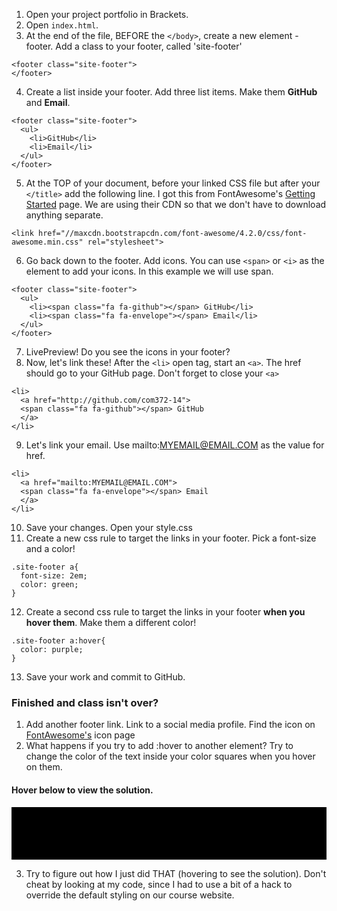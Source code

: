 1. Open your project portfolio in Brackets.
2. Open `index.html`.
3. At the end of the file, BEFORE the `</body>`, create a new element - footer.  Add a class to your footer, called 'site-footer'
<div class="note">
<div class="highlight"><pre><code class="language-html" data-lang="html"><span class="nt">&lt;footer class="site-footer"&gt;</span>
<span class="nt">&lt;/footer&gt;</span>
</code></pre></div>
</div>

4.  Create a list inside your footer.  Add three list items.  Make them **GitHub** and **Email**.
<div class="highlight"><pre><code class="language-html" data-lang="html"><span class="nt">&lt;footer class="site-footer"&gt;</span>
  <span class="nt">&lt;ul&gt;</span>
    <span class="nt">&lt;li&gt;</span>GitHub<span class="nt">&lt;/li&gt;</span>
    <span class="nt">&lt;li&gt;</span>Email<span class="nt">&lt;/li&gt;</span>
  <span class="nt">&lt;/ul&gt;</span>
<span class="nt">&lt;/footer&gt;</span>
</code></pre></div>

5. At the TOP of your document, before your linked CSS file but after your `</title>` add the following line.  I got this from FontAwesome's [Getting Started](http://fontawesome.io/get-started/) page.  We are using their CDN so that we don't have to download anything separate.
<div class="highlight"><pre><code class="language-html" data-lang="html"><span class="nt">&lt;link</span> <span class="na">href=</span><span class="s">"//maxcdn.bootstrapcdn.com/font-awesome/4.2.0/css/font-awesome.min.css"</span> <span class="na">rel=</span><span class="s">"stylesheet"</span><span class="nt">&gt;</span>
</code></pre></div>

6. Go back down to the footer.  Add icons.  You can use ``<span>`` or ``<i>`` as the element to add your icons.  In this example we will use span.
<div class="highlight"><pre><code class="language-html" data-lang="html"><span class="nt">&lt;footer</span> <span class="na">class=</span><span class="s">"site-footer"</span><span class="nt">&gt;</span>
  <span class="nt">&lt;ul&gt;</span>
    <span class="nt">&lt;li&gt;&lt;span</span> <span class="na">class=</span><span class="s">"fa fa-github"</span><span class="nt">&gt;&lt;/span&gt;</span> GitHub<span class="nt">&lt;/li&gt;</span>
    <span class="nt">&lt;li&gt;&lt;span</span> <span class="na">class=</span><span class="s">"fa fa-envelope"</span><span class="nt">&gt;&lt;/span&gt;</span> Email<span class="nt">&lt;/li&gt;</span>
  <span class="nt">&lt;/ul&gt;</span>
<span class="nt">&lt;/footer&gt;</span>
</code></pre></div>

7. LivePreview!  Do you see the icons in your footer?
8. Now, let's link these!  After the ``<li>`` open tag, start an ``<a>``.  The href should go to your GitHub page.  Don't forget to close your ``<a>``
<div class="highlight"><pre><code class="language-html" data-lang="html"><span class="nt">&lt;li&gt;</span>
  <span class="nt">&lt;a</span> <span class="na">href=</span><span class="s">"http://github.com/com372-14"</span><span class="nt">&gt;</span>
  <span class="nt">&lt;span</span> <span class="na">class=</span><span class="s">"fa fa-github"</span><span class="nt">&gt;&lt;/span&gt;</span> GitHub
  <span class="nt">&lt;/a&gt;</span>
<span class="nt">&lt;/li&gt;</span>
</code></pre></div>
 
9. Let's link your email.  Use mailto:MYEMAIL@EMAIL.COM as the value for href.
<div class="highlight"><pre><code class="language-html" data-lang="html"><span class="nt">&lt;li&gt;</span>
  <span class="nt">&lt;a</span> <span class="na">href=</span><span class="s">"mailto:MYEMAIL@EMAIL.COM"</span><span class="nt">&gt;</span>
  <span class="nt">&lt;span</span> <span class="na">class=</span><span class="s">"fa fa-envelope"</span><span class="nt">&gt;&lt;/span&gt;</span> Email
  <span class="nt">&lt;/a&gt;</span>
<span class="nt">&lt;/li&gt;</span>
</code></pre></div>

10. Save your changes.  Open your style.css
11. Create a new css rule to target the links in your footer.  Pick a font-size and a color!
<div class="highlight"><pre><code class="language-css" data-lang="css"><span class="nc">.site-footer</span> <span class="nt">a</span><span class="p">{</span>
  <span class="k">font-size</span><span class="o">:</span> <span class="m">2em</span><span class="p">;</span>
  <span class="k">color</span><span class="o">:</span> <span class="nb">green</span><span class="p">;</span>
<span class="p">}</span>
</code></pre></div>

12. Create a second css rule to target the links in your footer **when you hover them**.  Make them a different color!
<div class="highlight"><pre><code class="language-css" data-lang="css"><span class="nc">.site-footer</span> <span class="nt">a:hover</span><span class="p">{</span>
  <span class="k">color</span><span class="o">:</span> <span class="nb">purple</span><span class="p">;</span>
<span class="p">}</span>
</code></pre></div>

13. Save your work and commit to GitHub.

### Finished and class isn't over?

1. Add another footer link.  Link to a social media profile.  Find the icon on [FontAwesome's](http://fontawesome.io/icons/) icon page
2. What happens if you try to add :hover to another element?  Try to change the color of the text inside your color squares when you hover on them.
<style>
.solution *{
  background-color: #000;
  color: #000;
}
.solution:hover *{
  background-color: white;
}
</style>
<h4>Hover below to view the solution.</h4>
<div class="solution">
<pre><code class="language-text" data-lang="text">.color1{
  color: white;
}
.color1:hover{
  color: yellow;
}
</code></pre>
</div>

3. Try to figure out how I just did THAT (hovering to see the solution).  Don't cheat by looking at my code, since I had to use a bit of a hack to override the default styling on our course website.